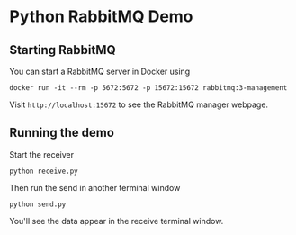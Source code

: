 # Python RabbitMQ Demo

## Starting RabbitMQ

You can start a RabbitMQ server in Docker using

`docker run -it --rm -p 5672:5672 -p 15672:15672 rabbitmq:3-management`

Visit `http://localhost:15672` to see the RabbitMQ manager webpage.

## Running the demo

Start the receiver

`python receive.py`


Then run the send in another terminal window

`python send.py`

You'll see the data appear in the receive terminal window.